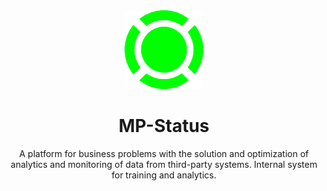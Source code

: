 <div align="center">
    <img width="25%" src="./assets/img/logo.png" alt="logo" />
    <br />
    <h1>MP-Status</h1>
</div>

<div align="center">
    <p>
        A platform for business problems with the solution and optimization of analytics and monitoring of data from third-party systems. Internal system for training and analytics.
    </p>
</div>